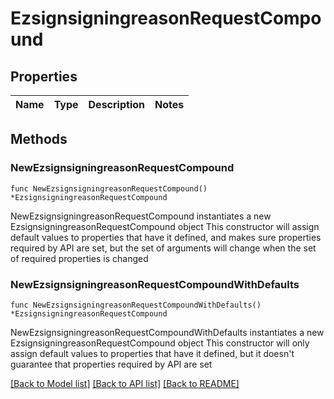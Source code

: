 # EzsignsigningreasonRequestCompound

## Properties

Name | Type | Description | Notes
------------ | ------------- | ------------- | -------------

## Methods

### NewEzsignsigningreasonRequestCompound

`func NewEzsignsigningreasonRequestCompound() *EzsignsigningreasonRequestCompound`

NewEzsignsigningreasonRequestCompound instantiates a new EzsignsigningreasonRequestCompound object
This constructor will assign default values to properties that have it defined,
and makes sure properties required by API are set, but the set of arguments
will change when the set of required properties is changed

### NewEzsignsigningreasonRequestCompoundWithDefaults

`func NewEzsignsigningreasonRequestCompoundWithDefaults() *EzsignsigningreasonRequestCompound`

NewEzsignsigningreasonRequestCompoundWithDefaults instantiates a new EzsignsigningreasonRequestCompound object
This constructor will only assign default values to properties that have it defined,
but it doesn't guarantee that properties required by API are set


[[Back to Model list]](../README.md#documentation-for-models) [[Back to API list]](../README.md#documentation-for-api-endpoints) [[Back to README]](../README.md)


